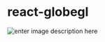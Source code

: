 # react-globegl


![enter image description here](https://lh3.googleusercontent.com/fife/ABSRlIrpwRO8WRD78ajNtwjCP4Gnq_J1i_zWmAlyUQecCZ4-yRX-JIvJ9HMeKFjUgQCFkGhjqf8lkXiW-PfG1YAyX7HjrR0ywLG84AfTUOY6oTVEP0Ye1h84hczssVA0dQzueL4Vacm6eO5YRdDY9QGqj8MwTyGjCL3s69ii43xA1Zaa7Sn0CySWvu_rExeYZ4Rki6HS8qj6oxYKQZ_gUEWlx0sp4MASkY5XO0MyJIriKtaHTTSNt7DBbRB3hY750Zu6Trq9G9v5dOwjNZkp9njO8F8Kg2xMpTG__NDPSMw_4AFfW8CqRYmqsh8aQzuxH02G6buu-CpE4u6apFs-c7l19rW_nZBpVz0DdpkTZHQIlb05cmjpzR61M2WAMwlCiJg03WcCKylB7I_9Vxo9GAbdUatHU6zKFSW-27V7jyq4d0zbG_ozeF4KG6WBsZbuzlafiXcUPqX90-bvt5_KVH-7cI8ZJVY8ftLpr-mNLrAPnfHy1dh_6GD7SluTK2r0DgGNbijaXV2kY4QfFKLPAtEXuuvBYCWfF0ZVgAcjuWAg2KqZ4gQvYaCuAQvxv854bW3g8sIE3VX8rQyGSaT2gjiG0a88_xRL-8QP0-p62T00vX2HNWBYqmeRn-LqtIZrha5kOaS-NGoPGCFncHDCQ2omKGGrwB-YmWtDm62nUBWjqz6zUGbsQO99CjtS6VZqkHmJBnL1apDZLOD8Cu2SXdwa_dvgOCtprjR4UVc=s512)